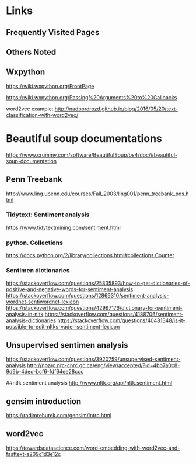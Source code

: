 # Links

## Frequently Visited Pages



## Others Noted

## Wxpython

https://wiki.wxpython.org/FrontPage

https://wiki.wxpython.org/Passing%20Arguments%20to%20Callbacks


word2vec example: http://nadbordrozd.github.io/blog/2016/05/20/text-classification-with-word2vec/

# Beautiful soup documentations
https://www.crummy.com/software/BeautifulSoup/bs4/doc/#beautiful-soup-documentation


## Penn Treebank
http://www.ling.upenn.edu/courses/Fall_2003/ling001/penn_treebank_pos.html


### Tidytext: Sentiment analysis
https://www.tidytextmining.com/sentiment.html

### python. Collections
https://docs.python.org/2/library/collections.html#collections.Counter


### Sentimen dictionaries
https://stackoverflow.com/questions/25835893/how-to-get-dictionaries-of-positive-and-negative-words-for-sentiment-analysis
https://stackoverflow.com/questions/12869310/sentiment-analysis-wordnet-sentiwordnet-lexicon
https://stackoverflow.com/questions/42997176/dictionary-for-sentiment-analysis-in-nltk
https://stackoverflow.com/questions/4188706/sentiment-analysis-dictionaries
https://stackoverflow.com/questions/40481348/is-it-possible-to-edit-nltks-vader-sentiment-lexicon

## Unsupervised sentimen analysis
https://stackoverflow.com/questions/3920759/unsupervised-sentiment-analysis
http://nparc.nrc-cnrc.gc.ca/eng/view/accepted/?id=4bb7a0c8-9d9b-4ded-bcf6-fdf64ee28ccc


##ntlk sentiment analysis
http://www.nltk.org/api/nltk.sentiment.html


## gensim introduction
https://radimrehurek.com/gensim/intro.html

## word2vec
https://towardsdatascience.com/word-embedding-with-word2vec-and-fasttext-a209c1d3e12c

